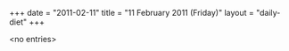 +++
date = "2011-02-11"
title = "11 February 2011 (Friday)"
layout = "daily-diet"
+++


\<no entries\>
